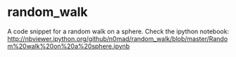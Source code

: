 # random_walk
A code snippet for a random walk on a sphere. Check the ipython notebook:
http://nbviewer.ipython.org/github/n0mad/random_walk/blob/master/Random%20walk%20on%20a%20sphere.ipynb

